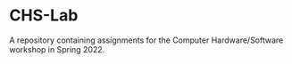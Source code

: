 # CHS-Lab
A repository containing assignments for the Computer Hardware/Software workshop in Spring 2022.
